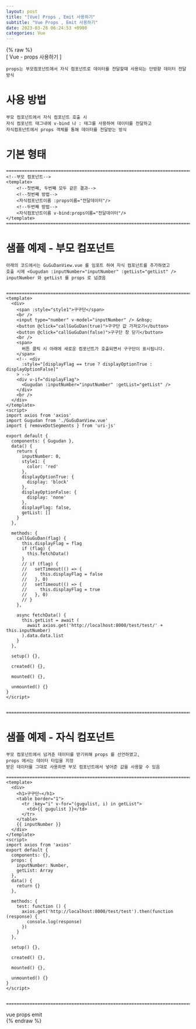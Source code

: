 ```yaml
---  
layout: post  
title: "[Vue] Props , Emit 사용하기"  
subtitle: "Vue Props , Emit 사용하기"  
date: 2023-03-28 06:24:53 +0900  
categories: Vue  
---  
```

{% raw %}  
[ Vue - props 사용하기 ]  
  
	props는 부모컴포넌트에서 자식 컴포넌트로 데이터를 전달할때 사용되는 단방향 데이터 전달 방식  
  
  
# 사용 방법  
  
	부모 컴포넌트에서 자식 컴포넌트 호출 시   
	자식 컴포넌트 태그내에 v-bind 나 : 태그를 사용하여 데이터를 전달하고  
	자식컴포넌트에서 props 객체를 통해 데이터를 전달받는 방식  
  
# 기본 형태  
	=================================================================================================================  
	<!--부모 컴포넌트-->  
	<template>  
		<!--첫번째, 두번째 모두 같은 결과-->  
		<!--첫번째 방법-->  
		<자식컴포넌트이름 :props이름="전달데이터"/>  
		<!--두번째 방법-->  
		<자식컴포넌트이름 v-bind:props이름="전달데이터"/>  
	</template>	  
	=================================================================================================================  
  
  
# 샘플 예제 - 부모 컴포넌트  
	아래의 코드에서는 GuGuDanView.vue 를 임포트 하여 자식 컴포넌트를 추가하였고  
	호출 시에 <Gugudan :inputNumber="inputNumber" :getList="getList" /> inputNumber 와 getList 를 props 로 넘겼음  
  
  
	=================================================================================================================  
	<template>  
	  <div>  
		<span :style="style1">구구단</span>  
		<br />  
		<input type="number" v-model="inputNumber" /> &nbsp;  
		<button @click="callGuGuDan(true)">구구단 값 가져오기</button>  
		<button @click="callGuGuDan(false)">구구단 창 닫기</button>  
		<br />  
		<span>  
		  버튼 클릭 시 아래에 새로운 컴포넌트가 호출되면서 구구단이 표시됩니다.  
		</span>  
		<!-- <div  
		  :style="[displayFlag == true ? displayOptionTrue : displayOptionFalse]"  
		> -->  
		<div v-if="displayFlag">  
		  <Gugudan :inputNumber="inputNumber" :getList="getList" />  
		</div>  
		<br />  
	  </div>  
	</template>  
	<script>  
	import axios from 'axios'  
	import Gugudan from './GuGuDanView.vue'  
	import { removeDotSegments } from 'uri-js'  
  
	export default {  
	  components: { Gugudan },  
	  data() {  
		return {  
		  inputNumber: 0,  
		  style1: {  
			color: 'red'  
		  },  
		  displayOptionTrue: {  
			display: 'block'  
		  },  
		  displayOptionFalse: {  
			display: 'none'  
		  },  
		  displayFlag: false,  
		  getList: []  
		}  
	  },  
  
	  methods: {  
		callGuGuDan(flag) {  
		  this.displayFlag = flag  
		  if (flag) {  
			this.fetchData()  
		  }  
		  // if (flag) {  
		  //   setTimeout(() => {  
		  //     this.displayFlag = false  
		  //   }, 0)  
		  //   setTimeout(() => {  
		  //     this.displayFlag = true  
		  //   }, 0)  
		  // }  
		},  
  
		async fetchData() {  
		  this.getList = await (  
			await axios.get('http://localhost:8000/test/test/' + this.inputNumber)  
		  ).data.data.list  
		}  
	  },  
  
	  setup() {},  
  
	  created() {},  
  
	  mounted() {},  
  
	  unmounted() {}  
	}  
	</script>  
  
  
	=================================================================================================================  
  
  
  
# 샘플 예제 - 자식 컴포넌트  
	부모 컴포넌트에서 넘겨준 데이터를 받기위해 props 를 선언하였고,  
	props 에서는 데이터 타입을 지정  
	받은 데이터를 그대로 사용하면 부모 컴포넌트에서 넣어준 값을 사용할 수 있음  
  
	=================================================================================================================  
	<template>  
	  <div>  
		<h1>구구단~</h1>  
		<table border="1">  
		  <tr :key="i" v-for="(gugulist, i) in getList">  
			<td>{{ gugulist }}</td>  
		  </tr>  
		</table>  
		{{ inputNumber }}  
	  </div>  
	</template>  
	<script>  
	import axios from 'axios'  
	export default {  
	  components: {},  
	  props: {  
		inputNumber: Number,  
		getList: Array  
	  },  
	  data() {  
		return {}  
	  },  
  
	  methods: {  
		test: function () {  
		  axios.get('http://localhost:8000/test/test').then(function (response) {  
			console.log(response)  
		  })  
		}  
	  },  
  
	  setup() {},  
  
	  created() {},  
  
	  mounted() {},  
  
	  unmounted() {}  
	}  
	</script>  
  
  
	=================================================================================================================  
  
vue props emit  
{% endraw %}